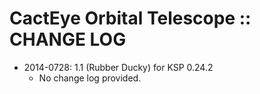# CactEye Orbital Telescope :: CHANGE LOG

* 2014-0728: 1.1 (Rubber Ducky) for KSP 0.24.2
	+ No change log provided.
